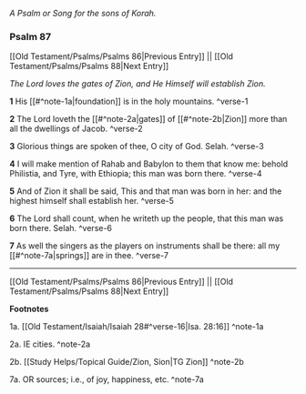 *A Psalm or Song for the sons of Korah.*

### Psalm 87

[[Old Testament/Psalms/Psalms 86|Previous Entry]]  ||  [[Old Testament/Psalms/Psalms 88|Next Entry]]

*The Lord loves the gates of Zion, and He Himself will establish Zion.*

**1**  His [[#^note-1a|foundation]] is in the holy mountains. ^verse-1

**2**  The Lord loveth the [[#^note-2a|gates]] of [[#^note-2b|Zion]] more than all the dwellings of Jacob. ^verse-2

**3**  Glorious things are spoken of thee, O city of God. Selah. ^verse-3

**4**  I will make mention of Rahab and Babylon to them that know me: behold Philistia, and Tyre, with Ethiopia; this man was born there. ^verse-4

**5**  And of Zion it shall be said, This and that man was born in her: and the highest himself shall establish her. ^verse-5

**6**  The Lord shall count, when he writeth up the people, that this man was born there. Selah. ^verse-6

**7**  As well the singers as the players on instruments shall be there: all my [[#^note-7a|springs]] are in thee. ^verse-7


---
[[Old Testament/Psalms/Psalms 86|Previous Entry]]  ||  [[Old Testament/Psalms/Psalms 88|Next Entry]]


**Footnotes**


1a. [[Old Testament/Isaiah/Isaiah 28#^verse-16|Isa. 28:16]] ^note-1a

2a. IE cities. ^note-2a

2b. [[Study Helps/Topical Guide/Zion, Sion|TG Zion]] ^note-2b

7a. OR sources; i.e., of joy, happiness, etc. ^note-7a